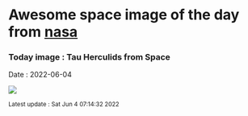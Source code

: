 
# Awesome space image of the day from [nasa](https://api.nasa.gov/)

### Today image : Tau Herculids from Space

Date : 2022-06-04


![](https://apod.nasa.gov/apod/image/2206/20220531_0343HerTau_submit1024.jpg)

<small>Latest update : Sat Jun  4 07:14:32 2022</small>


